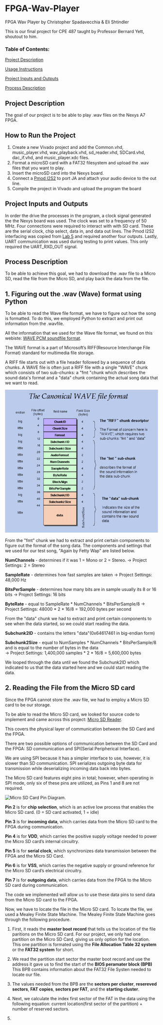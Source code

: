 # FPGA-Wav-Player
FPGA Wav Player by Christopher Spadavecchia &amp; Eli Shtindler

This is our final project for CPE 487 taught by Professor Bernard Yett, shoutout to him. 



### Table of Contents:
[Project Description](#project-description)

[Usage Instructions](#how-to-run-the-project)

[Project Inputs and Outputs](#project-inputs-and-outputs)

[Process Description](#process-description)


## Project Description
The goal of our project is to be able to play .wav files on the Nexys A7 FPGA.

## How to Run the Project
1) Create a new Vivado project and add the Common.vhd, music_player.vhd, wav_playback.vhd, sd_reader.vhd, SDCard.vhd, dac_if.vhd, and music_player.xdc files.
2) Format a microSD card with a FAT32 filesystem and upload the .wav files that you want to play.
3) Insert the microSD card into the Nexys board.
4) Connect a [Pmod I2S2](https://digilent.com/shop/pmod-i2s2-stereo-audio-input-and-output/) to port JA and attach your audio device to the out line.
5) Compile the project in Vivado and upload the program the board

## Project Inputs and Outputs
In order the drive the processes in the program, a clock signal generated the the Nexys board was used. The clock was set to a frequency of 50 MHz. Four connections were required to interact with with SD card. These are the serial clock, chip select, data in, and data out lines. The Pmod I2S2 interfacing was copied from [Lab 5](https://github.com/byett/dsd/tree/CPE487-Spring2025/Nexys-A7/Lab-5) and required another four outputs. Lastly, UART communication was used during testing to print values. This only required the UART_RXD_OUT signal.

## Process Description

To be able to achieve this goal, we had to download the .wav file to a Micro SD, read the file from the Micro SD, and play back the data from the file.
## 1. Figuring out the .wav (Wave) format using Python
To be able to read the Wave file format, we have to figure out how the song is formatted. To do this, we employed Python to extract and print out information from the .wavfile.

All the information that we used for the Wave file format, we found on this webiste: [WAVE PCM soundfile format](http://soundfile.sapp.org/doc/WaveFormat/).

The WAVE format is a part of Microsoft’s RIFF(Resource Interchange File Format) standard for multimedia file storage.

A RIFF file starts out with a file header followed by a sequence of data chunks. A WAVE file is often just a RIFF file with a single "WAVE" chunk which consists of two sub-chunks: a "fmt "chunk which describes the sound data's format and a "data" chunk containing the actual song data that we want to read.

![Wav Format](images/wav_format.png)

From the "fmt" chunk we had to extract and print certain components to figure out the format of the song data. The components and settings that we used for our test song, "Again by Fetty Wap" are listed below.

**NumChannels** - determines if it was 1 = Mono or 2 = Stereo. -> Project Settings: 2 = Stereo

**SampleRate** - determines how fast samples are taken -> Project Settings: 48,000 Hz

**BitsPerSample** - determines how many bits are in sample usually its 8 or 16 bits -> Project Settings: 16 bits

**ByteRate** - equal to SampleRate * NumChannels * BitsPerSample/8 -> Project Settings: 48000 * 2 * 16/8 = 192,000 bytes per second

From the "data" chunk we had to extract and print certain components to see when the data started, so we could start reading the data.

**Subchunk2ID** - contains the letters "data"(0x64617461 in big-endian form)

**Subchunk2Size** - equal to NumSamples * NumChannels * BitsPerSample/8 and is equal to the number of bytes in the data </br> -> Project Settings: 1,400,000 samples * 2 * 16/8 = 5,600,000 bytes

We looped through the data until we found the Subchunk2ID which indicated to us that the data started here and we could start reading the data.

## 2. Reading the File from the Micro SD card

Since the FPGA cannot store the .wav file, we had to employ a Micro SD card to be our storage.

To be able to read the Micro SD card, we looked for source code to implement and came across this project: 
[Micro SD Reader](https://github.com/douggilliland/MultiComp/blob/master/MultiComp%20(VHDL%20Template)/Components/SDCARD/sd_controller_High_Speed.vhd).

This covers the physical layer of communication between the SD Card and the FPGA.

There are two possible options of communication between the SD Card and the FPGA: SD communication and SPI(Serial Peripherical Interface).

We are using SPI because it has a simpler interface to use, however, it is slower than SD communication. SPI serializes outgoing byte data for transmission while deserializing incoming data back into bytes.

The Micro SD card features eight pins in total; however, when operating in SPI mode, only six of these pins are utilized, as Pins 1 and 8 are not required.

![Micro SD Card Pin Diagram.](https://i.sstatic.net/dixbZ.png)

**Pin 2** is for **chip selection**, which is an active low process that enables the Micro SD card. (0 = SD card activated, 1 = idle)

**Pin 3** is for **incoming data**, which carries data from the Micro SD card to the FPGA during communication.

**Pin 4** is for **VDD**, which carries the positive supply voltage needed to power the Micro SD card’s internal circuitry.

**Pin 5** is for **serial clock**, which synchronizes data transmission between the FPGA and the Micro SD Card.

**Pin 6** is for **VSS**, which carries the negative supply or ground reference for the Micro SD card’s electrical circuitry.

**Pin 7** is for **outgoing data**, which carries data from the FPGA to the Micro SD card during communication.

The code we implemented will allow us to use these data pins to send data from the Micro SD card to the FPGA.

Now, we have to locate the file in the Micro SD card. To locate the file, we used a Mealey Finite State Machine. The Mealey Finite State Machine goes through the following procedure.

1. First, it reads the **master boot record** that tells us the location of the file paritions on the Micro SD card. For our project, we only had one partition on the Micro SD Card, giving us only option for the location. This one partition is formated using the **File Allocation Table 32 system** or the **FAT32 system** for short. 

2. We read the partition start sector the master boot record and use the address it gave us to find the start of the **BIOS peramater block (BPB)** This BPB contains information about the FAT32 File Systen needed to locate our file. 

3. The values needed from the BPB are the **sectors per cluster**, **resereved sectors**, **FAT copies**, **sectors per FAT**, and the **starting cluster**.

4. Next, we calculate the index first sector of the FAT in the data using the following equation: current location(first sector of the partition) + number of reserved sectors.

5. 



